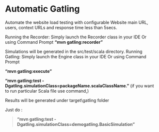 # Automatic Gatling

Automate the website load testing with configurable Website main URL, users, context URLs and response time less than 5secs.

Running the Recorder: Simply launch the Recorder class in your IDE Or using Command Prompt
**“mvn gatling:recorder”**

Simulations will be generated in the src/test/scala directory.
Running Gatling: Simply launch the Engine class in your IDE Or using Command Prompt  

**“mvn gatling:execute”**

**“mvn gatling:test -Dgatling.simulationClass=packageName.scalaClassName.”** 
(if you want to run particular Scala file use command,)

Results will be generated under target\gatling folder 

Just do : 
>**“mvn gatling:test -Dgatling.simulationClass=demogatling.BasicSimulation”**
